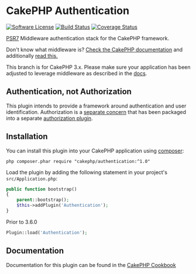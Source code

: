 # CakePHP Authentication

[![Software License](https://img.shields.io/badge/license-MIT-brightgreen.svg?style=flat-square)](LICENSE.txt)
[![Build Status](https://img.shields.io/travis/cakephp/authentication/master.svg?style=flat-square)](https://travis-ci.org/cakephp/authentication)
[![Coverage Status](https://img.shields.io/codecov/c/github/cakephp/authentication.svg?style=flat-square)](https://codecov.io/github/cakephp/authentication)

[PSR7](https://www.php-fig.org/psr/psr-7/) Middleware authentication stack for the CakePHP framework.

Don't know what middleware is? [Check the CakePHP documentation](https://book.cakephp.org/3.0/en/controllers/middleware.html) and additionally [read this.](https://philsturgeon.uk/php/2016/05/31/why-care-about-php-middleware/)

This branch is for CakePHP 3.x. Please make sure your application has been adjusted to leverage middleware as described in the [docs](https://book.cakephp.org/3.0/en/development/application.html#adding-the-new-http-stack-to-an-existing-application).

## Authentication, not Authorization

This plugin intends to provide a framework around authentication and user
identification. Authorization is a [separate 
concern](https://en.wikipedia.org/wiki/Separation_of_concerns) that has been
packaged into a separate [authorization plugin](https://github.com/cakephp/authorization).

## Installation

You can install this plugin into your CakePHP application using 
[composer](https://getcomposer.org):

```
php composer.phar require "cakephp/authentication:^1.0"
```

Load the plugin by adding the following statement in your project's
`src/Application.php`:
```php
public function bootstrap()
{
    parent::bootstrap();
    $this->addPlugin('Authentication');
}
```
Prior to 3.6.0
```php
Plugin::load('Authentication');
```

## Documentation

Documentation for this plugin can be found in the [CakePHP
Cookbook](https://book.cakephp.org/authentication/1.1/en/)
